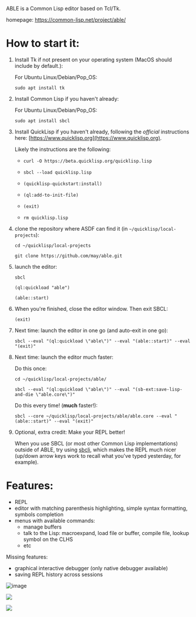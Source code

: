 ABLE is a Common Lisp editor based on Tcl/Tk.

homepage: https://common-lisp.net/project/able/

# How to start it:
1. Install Tk if not present on your operating system (MacOS should include by default.):

   For Ubuntu Linux/Debian/Pop_OS:
   ```
   sudo apt install tk
   ```
2. Install Common Lisp if you haven't already:
   
   For Ubuntu Linux/Debian/Pop_OS:
   ```
   sudo apt install sbcl
   ```

3. Install QuickLisp if you haven't already, following the *official* instructions here: [https://www.quicklisp.org](https://www.quicklisp.org).

    Likely the instructions are the following:
    - ```
      curl -O https://beta.quicklisp.org/quicklisp.lisp
      ```
    - ```
      sbcl --load quicklisp.lisp
      ``` 
    - ```
      (quicklisp-quickstart:install)
      ```
    - ```
      (ql:add-to-init-file)
      ```
    - ```
      (exit)
      ``` 
    - ```
      rm quicklisp.lisp 
      ```
      
4. clone the repository where ASDF can find it (in `~/quicklisp/local-projects`):
    ```
    cd ~/quicklisp/local-projects
    ```
    ```
    git clone https://github.com/may/able.git
    ```
    
5. launch the editor:
    ```
    sbcl
    ```
    ```
    (ql:quickload "able")
    ```
    ```
    (able::start)
    ```
6. When you're finished, close the editor window. Then exit SBCL:
    ```
    (exit)
    ```
       
7. Next time: launch the editor in one go (and auto-exit in one go):
    ```
    sbcl --eval "(ql:quickload \"able\")" --eval "(able::start)" --eval "(exit)"
    ```
8. Next time: launch the editor much faster:

   Do this once:
   ```
   cd ~/quicklisp/local-projects/able/
   ```
   ```
   sbcl --eval "(ql:quickload \"able\")" --eval "(sb-ext:save-lisp-and-die \"able.core\")"
   ```

   Do this every time! (**much** faster!):

   ```
   sbcl --core ~/quicklisp/local-projects/able/able.core --eval "(able::start)" --eval "(exit)"
   ```

10. Optional, extra credit: Make your REPL better!

    When you use SBCL (or most other Common Lisp implementations) outside of ABLE, try using [sbcli](https://github.com/hellerve/sbcli), which makes the REPL much nicer (up/down arrow keys work to recall what you've typed yesterday, for example).

# Features:

- REPL
- editor with matching parenthesis highlighting, simple syntax formatting, symbols completion
- menus with available commands:
  - manage buffers
  - talk to the Lisp: macroexpand, load file or buffer, compile file, lookup symbol on the CLHS
  - etc


Missing features:

- graphical interactive debugger (only native debugger available)
- saving REPL history across sessions

![image](https://github.com/may/able/assets/82888/5e0eadea-f874-46b5-8d9c-9b733ae6e689)


![](able1.png)

![](able2.png)
